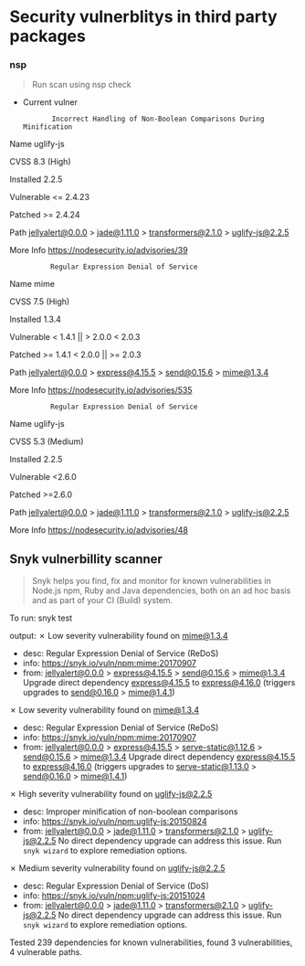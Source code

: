 # Security vulnerblitys in third party packages 

 ### nsp 
 
  > Run scan using nsp check 
  
 * Current vulner
 


              Incorrect Handling of Non-Boolean Comparisons During Minification           

 Name           uglify-js                                                                   

 CVSS           8.3 (High)                                                                  

 Installed      2.2.5                                                                       

 Vulnerable     <= 2.4.23                                                                   

 Patched        >= 2.4.24                                                                   

 Path           jellyalert@0.0.0 > jade@1.11.0 > transformers@2.1.0 > uglify-js@2.2.5       

 More Info      https://nodesecurity.io/advisories/39                                       


              Regular Expression Denial of Service                                        

 Name           mime                                                                        

 CVSS           7.5 (High)                                                                  

 Installed      1.3.4                                                                       

 Vulnerable     < 1.4.1 || > 2.0.0 < 2.0.3                                                  

 Patched        >= 1.4.1 < 2.0.0 || >= 2.0.3                                                

 Path           jellyalert@0.0.0 > express@4.15.5 > send@0.15.6 > mime@1.3.4                

 More Info      https://nodesecurity.io/advisories/535                                      


              Regular Expression Denial of Service                                        

 Name           uglify-js                                                                   

 CVSS           5.3 (Medium)                                                                

 Installed      2.2.5                                                                       

 Vulnerable     <2.6.0                                                                      

 Patched        >=2.6.0                                                                     

 Path           jellyalert@0.0.0 > jade@1.11.0 > transformers@2.1.0 > uglify-js@2.2.5       

 More Info      https://nodesecurity.io/advisories/48      


## Snyk vulnerbillity scanner 

> Snyk helps you find, fix and monitor for known vulnerabilities in Node.js npm, Ruby and Java dependencies, both on an ad hoc basis and as part of your CI (Build) system.

To run: snyk test

output: 
✗ Low severity vulnerability found on mime@1.3.4
- desc: Regular Expression Denial of Service (ReDoS)
- info: https://snyk.io/vuln/npm:mime:20170907
- from: jellyalert@0.0.0 > express@4.15.5 > send@0.15.6 > mime@1.3.4
Upgrade direct dependency express@4.15.5 to express@4.16.0 (triggers upgrades to send@0.16.0 > mime@1.4.1)

✗ Low severity vulnerability found on mime@1.3.4
- desc: Regular Expression Denial of Service (ReDoS)
- info: https://snyk.io/vuln/npm:mime:20170907
- from: jellyalert@0.0.0 > express@4.15.5 > serve-static@1.12.6 > send@0.15.6 > mime@1.3.4
Upgrade direct dependency express@4.15.5 to express@4.16.0 (triggers upgrades to serve-static@1.13.0 > send@0.16.0 > mime@1.4.1)

✗ High severity vulnerability found on uglify-js@2.2.5
- desc: Improper minification of non-boolean comparisons
- info: https://snyk.io/vuln/npm:uglify-js:20150824
- from: jellyalert@0.0.0 > jade@1.11.0 > transformers@2.1.0 > uglify-js@2.2.5
No direct dependency upgrade can address this issue.
Run `snyk wizard` to explore remediation options.

✗ Medium severity vulnerability found on uglify-js@2.2.5
- desc: Regular Expression Denial of Service (DoS)
- info: https://snyk.io/vuln/npm:uglify-js:20151024
- from: jellyalert@0.0.0 > jade@1.11.0 > transformers@2.1.0 > uglify-js@2.2.5
No direct dependency upgrade can address this issue.
Run `snyk wizard` to explore remediation options.

Tested 239 dependencies for known vulnerabilities, found 3 vulnerabilities, 4 vulnerable paths.